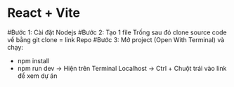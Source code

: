 # React + Vite
#Bước 1: Cài đặt Nodejs
#Bước 2: Tạo 1 file Trống sau đó clone source code về bằng git clone = link Repo
#Bước 3: Mở project (Open With Terminal) và chạy: 
- npm install
- npm run dev -> Hiện trên Terminal Localhost -> Ctrl + Chuột trái vào link để xem dự án
